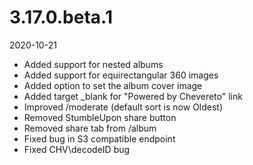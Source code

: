 # 3.17.0.beta.1

2020-10-21

- Added support for nested albums
- Added support for equirectangular 360 images
- Added option to set the album cover image
- Added target _blank for "Powered by Chevereto" link
- Improved /moderate (default sort is now Oldest)
- Removed StumbleUpon share button
- Removed share tab from /album
- Fixed bug in S3 compatible endpoint
- Fixed CHV\decodeID bug

